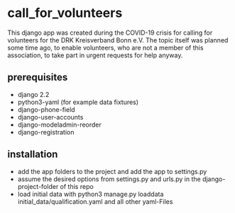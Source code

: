 # call_for_volunteers
This django app was created during the COVID-19 crisis for calling for volunteers for the DRK Kreisverband Bonn e.V. The topic itself was planned some time ago, to enable volunteers, who are not a member of this association, to take part in urgent requests for help anyway.

## prerequisites
* django 2.2
* python3-yaml (for example data fixtures)
* django-phone-field
* django-user-accounts
* django-modeladmin-reorder
* django-registration

## installation
* add the app folders to the project and add the app to settings.py
* assume the desired options from settings.py and urls.py in the django-project-folder of this repo
* load initial data with python3 manage.py loaddata initial_data/qualification.yaml and all other yaml-Files
